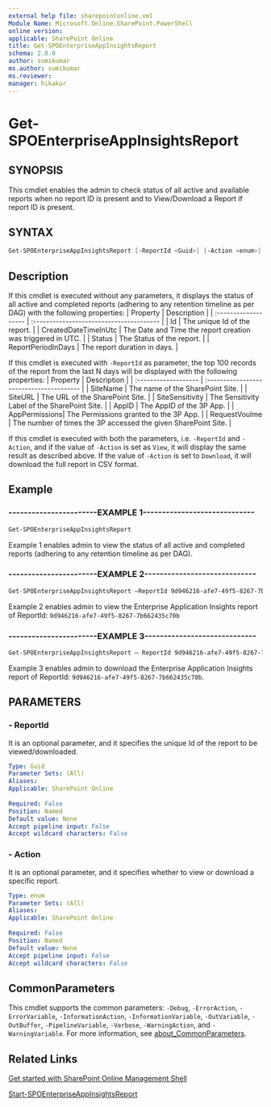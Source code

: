 ```yaml
---
external help file: sharepointonline.xml
Module Name: Microsoft.Online.SharePoint.PowerShell
online version: 
applicable: SharePoint Online
title: Get-SPOEnterpriseAppInsightsReport
schema: 2.0.0
author: sumikumar
ms.author: sumikumar
ms.reviewer:
manager: hikakar
---
```


# Get-SPOEnterpriseAppInsightsReport

## SYNOPSIS

This cmdlet enables the admin to check status of all active and available reports when no report ID is present and to View/Download a Report if report ID is present.

## SYNTAX

```powershell
Get-SPOEnterpriseAppInsightsReport [-ReportId <Guid>] [-Action <enum>]
```

## Description

If this cmdlet is executed without any parameters, it displays the status of all active and completed reports (adhering to any retention timeline as per DAG) with the following properties:
| Property             | Description                              |
| :------------------- | :--------------------------------------- |
| Id | The unique Id of the report.                    |
| CreatedDateTimeInUtc | The Date and Time the report creation was triggered in UTC.                   |
| Status | The Status of the report.               |
| ReportPeriodInDays | The report duration in days.       |

If this cmdlet is executed with `-ReportId` as parameter, the top 100 records of the report from the last N days will be displayed with the following properties:
| Property             | Description                              |
| :------------------- | :--------------------------------------- |
| SiteName | The name of the SharePoint Site.                    |
| SiteURL               | The URL of the SharePoint Site.                   |
| SiteSensitivity | The Sensitivity Label of the SharePoint Site.               |
| AppID | The AppID of the 3P App.       |
| AppPermissions| The Permissions granted to the 3P App. |
| RequestVoulme | The number of times the 3P accessed the given SharePoint Site.          |

If this cmdlet is executed with both the parameters, i.e. `-ReportId` and `-Action`, and if the value of `-Action` is set as `View`, it will display the same result as described above. If the value of `-Action` is set to `Download`, it will download the full report in CSV format.
  
## Example

### -----------------------EXAMPLE 1-----------------------------

```powershell
Get-SPOEnterpriseAppInsightsReport
```

Example 1 enables admin to view the status of all active and completed reports (adhering to any retention timeline as per DAG).

### -----------------------EXAMPLE 2-----------------------------

```powershell
Get-SPOEnterpriseAppInsightsReport –ReportId 9d946216-afe7-49f5-8267-7b662435c70b
```

Example 2 enables admin to view the Enterprise Application Insights report of ReportId: `9d946216-afe7-49f5-8267-7b662435c70b`

### -----------------------EXAMPLE 3-----------------------------

```powershell
Get-SPOEnterpriseAppInsightsReport – ReportId 9d946216-afe7-49f5-8267-7b662435c70b -Action Download
```

Example 3 enables admin to download the Enterprise Application Insights report of ReportId: `9d946216-afe7-49f5-8267-7b662435c70b`.

## PARAMETERS

### - ReportId

It is an optional parameter, and it specifies the unique Id of the report to be viewed/downloaded.

```yaml
Type: Guid
Parameter Sets: (All)
Aliases:
Applicable: SharePoint Online
 
Required: False
Position: Named
Default value: None
Accept pipeline input: False
Accept wildcard characters: False
```

### - Action

It is an optional parameter, and it specifies whether to view or download a specific report.

```yaml
Type: enum
Parameter Sets: (All)
Aliases:
Applicable: SharePoint Online
 
Required: False
Position: Named
Default value: None
Accept pipeline input: False
Accept wildcard characters: False
```

## CommonParameters

This cmdlet supports the common parameters: `-Debug`, `-ErrorAction`, `-ErrorVariable`, `-InformationAction`, `-InformationVariable`, `-OutVariable`, `-OutBuffer`, `-PipelineVariable`, `-Verbose`, `-WarningAction`, and `-WarningVariable`. For more information, see [about_CommonParameters](https://go.microsoft.com/fwlink/?LinkID=113216).

## Related Links

[Get started with SharePoint Online Management Shell](https://learn.microsoft.com/en-us/powershell/sharepoint/sharepoint-online/connect-sharepoint-online)

[Start-SPOEnterpriseAppInsightsReport](https://learn.microsoft.com/en-us/powershell/sharepoint/sharepoint-online/start-spoenterpriseappinsightsreport)